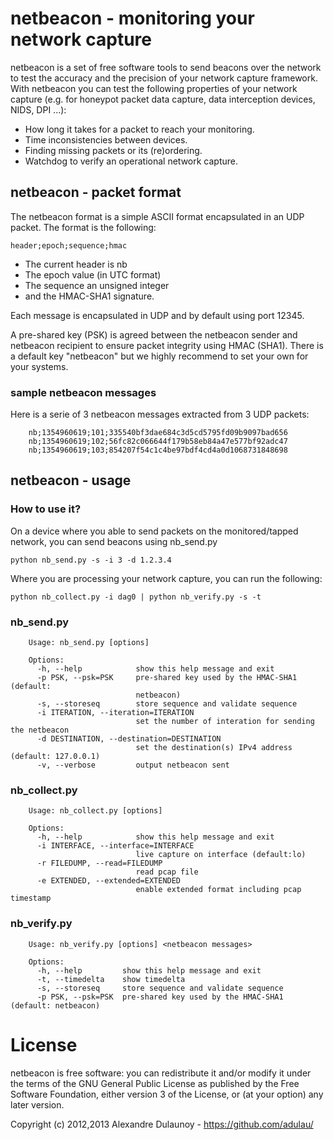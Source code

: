 
netbeacon - monitoring your network capture
===========================================

netbeacon is a set of free software tools to send beacons over
the network to test the accuracy and the precision of your network
capture framework. With netbeacon you can test the following properties
of your network capture (e.g. for honeypot packet data capture,
data interception devices, NIDS, DPI ...):

- How long it takes for a packet to reach your monitoring.
- Time inconsistencies between devices.
- Finding missing packets or its (re)ordering.
- Watchdog to verify an operational network capture.

netbeacon - packet format
-------------------------

The netbeacon format is a simple ASCII format encapsulated in an UDP
packet. The format is the following:

    header;epoch;sequence;hmac

* The current header is nb
* The epoch value (in UTC format)
* The sequence an unsigned integer
* and the HMAC-SHA1 signature.

Each message is encapsulated in UDP and by default using port 12345.

A pre-shared key (PSK) is agreed between the netbeacon sender
and netbeacon recipient to ensure packet integrity using HMAC (SHA1).
There is a default key "netbeacon" but we highly recommend to set your
own for your systems.

### sample netbeacon messages ###

Here is a serie of 3 netbeacon messages extracted from 3 UDP packets:
 
        nb;1354960619;101;335540bf3dae684c3d5cd5795fd09b9097bad656
        nb;1354960619;102;56fc82c066644f179b58eb84a47e577bf92adc47
        nb;1354960619;103;854207f54c1c4be97bdf4cd4a0d1068731848698

netbeacon - usage
-----------------

### How to use it? ###

On a device where you able to send packets on the monitored/tapped network, you
can send beacons using nb_send.py

    python nb_send.py -s -i 3 -d 1.2.3.4

Where you are processing your network capture, you can run the following:

    python nb_collect.py -i dag0 | python nb_verify.py -s -t

### nb_send.py ###

        Usage: nb_send.py [options]

        Options:
          -h, --help            show this help message and exit
          -p PSK, --psk=PSK     pre-shared key used by the HMAC-SHA1 (default:
                                netbeacon)
          -s, --storeseq        store sequence and validate sequence
          -i ITERATION, --iteration=ITERATION
                                set the number of interation for sending the netbeacon
          -d DESTINATION, --destination=DESTINATION
                                set the destination(s) IPv4 address (default: 127.0.0.1)
          -v, --verbose         output netbeacon sent


### nb_collect.py ###

        Usage: nb_collect.py [options]

        Options:
          -h, --help            show this help message and exit
          -i INTERFACE, --interface=INTERFACE
                                live capture on interface (default:lo)
          -r FILEDUMP, --read=FILEDUMP
                                read pcap file
          -e EXTENDED, --extended=EXTENDED
                                enable extended format including pcap timestamp

### nb_verify.py ###

        Usage: nb_verify.py [options] <netbeacon messages>

        Options:
          -h, --help         show this help message and exit
          -t, --timedelta    show timedelta
          -s, --storeseq     store sequence and validate sequence
          -p PSK, --psk=PSK  pre-shared key used by the HMAC-SHA1 (default: netbeacon)



License
=======

netbeacon is free software: you can redistribute it and/or modify
it under the terms of the GNU General Public License as published by
the Free Software Foundation, either version 3 of the License, or
(at your option) any later version.

Copyright (c) 2012,2013 Alexandre Dulaunoy - https://github.com/adulau/
